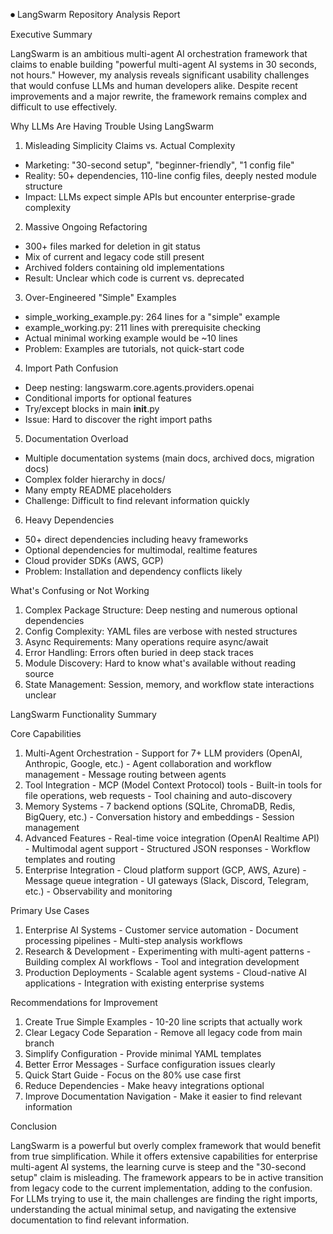 ⏺ LangSwarm Repository Analysis Report

  Executive Summary

  LangSwarm is an ambitious multi-agent AI orchestration framework that claims to enable building "powerful
   multi-agent AI systems in 30 seconds, not hours." However, my analysis reveals significant usability
  challenges that would confuse LLMs and human developers alike. Despite recent improvements and a major
   rewrite, the framework remains complex and difficult to use effectively.

  Why LLMs Are Having Trouble Using LangSwarm

  1. Misleading Simplicity Claims vs. Actual Complexity

  - Marketing: "30-second setup", "beginner-friendly", "1 config file"
  - Reality: 50+ dependencies, 110-line config files, deeply nested module structure
  - Impact: LLMs expect simple APIs but encounter enterprise-grade complexity

  2. Massive Ongoing Refactoring

  - 300+ files marked for deletion in git status
  - Mix of current and legacy code still present
  - Archived folders containing old implementations
  - Result: Unclear which code is current vs. deprecated

  3. Over-Engineered "Simple" Examples

  - simple_working_example.py: 264 lines for a "simple" example
  - example_working.py: 211 lines with prerequisite checking
  - Actual minimal working example would be ~10 lines
  - Problem: Examples are tutorials, not quick-start code

  4. Import Path Confusion

  - Deep nesting: langswarm.core.agents.providers.openai
  - Conditional imports for optional features
  - Try/except blocks in main __init__.py
  - Issue: Hard to discover the right import paths

  5. Documentation Overload

  - Multiple documentation systems (main docs, archived docs, migration docs)
  - Complex folder hierarchy in docs/
  - Many empty README placeholders
  - Challenge: Difficult to find relevant information quickly

  6. Heavy Dependencies

  - 50+ direct dependencies including heavy frameworks
  - Optional dependencies for multimodal, realtime features
  - Cloud provider SDKs (AWS, GCP)
  - Problem: Installation and dependency conflicts likely

  What's Confusing or Not Working

  1. Complex Package Structure: Deep nesting and numerous optional dependencies
  2. Config Complexity: YAML files are verbose with nested structures
  3. Async Requirements: Many operations require async/await
  4. Error Handling: Errors often buried in deep stack traces
  5. Module Discovery: Hard to know what's available without reading source
  6. State Management: Session, memory, and workflow state interactions unclear

  LangSwarm Functionality Summary

  Core Capabilities

  1. Multi-Agent Orchestration
    - Support for 7+ LLM providers (OpenAI, Anthropic, Google, etc.)
    - Agent collaboration and workflow management
    - Message routing between agents
  2. Tool Integration
    - MCP (Model Context Protocol) tools
    - Built-in tools for file operations, web requests
    - Tool chaining and auto-discovery
  3. Memory Systems
    - 7 backend options (SQLite, ChromaDB, Redis, BigQuery, etc.)
    - Conversation history and embeddings
    - Session management
  4. Advanced Features
    - Real-time voice integration (OpenAI Realtime API)
    - Multimodal agent support
    - Structured JSON responses
    - Workflow templates and routing
  5. Enterprise Integration
    - Cloud platform support (GCP, AWS, Azure)
    - Message queue integration
    - UI gateways (Slack, Discord, Telegram, etc.)
    - Observability and monitoring

  Primary Use Cases

  1. Enterprise AI Systems
    - Customer service automation
    - Document processing pipelines
    - Multi-step analysis workflows
  2. Research & Development
    - Experimenting with multi-agent patterns
    - Building complex AI workflows
    - Tool and integration development
  3. Production Deployments
    - Scalable agent systems
    - Cloud-native AI applications
    - Integration with existing enterprise systems

  Recommendations for Improvement

  1. Create True Simple Examples - 10-20 line scripts that actually work
  2. Clear Legacy Code Separation - Remove all legacy code from main branch
  3. Simplify Configuration - Provide minimal YAML templates
  4. Better Error Messages - Surface configuration issues clearly
  5. Quick Start Guide - Focus on the 80% use case first
  6. Reduce Dependencies - Make heavy integrations optional
  7. Improve Documentation Navigation - Make it easier to find relevant information

  Conclusion

  LangSwarm is a powerful but overly complex framework that would benefit from true simplification. While
  it offers extensive capabilities for enterprise multi-agent AI systems, the learning curve is steep and
  the "30-second setup" claim is misleading. The framework appears to be in active transition from legacy
  code to the current implementation, adding to the confusion. For LLMs trying to use it, the main challenges are finding the right
  imports, understanding the actual minimal setup, and navigating the extensive documentation to find
  relevant information.